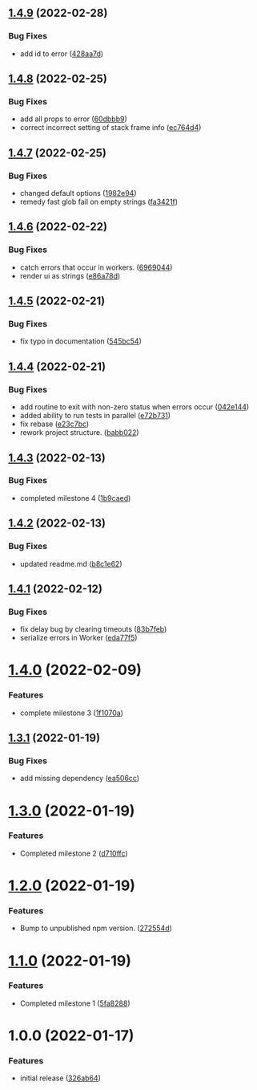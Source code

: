 ## [1.4.9](https://github.com/asaidimu/alcides/compare/v1.4.8...v1.4.9) (2022-02-28)


### Bug Fixes

* add id to error ([428aa7d](https://github.com/asaidimu/alcides/commit/428aa7d00f632aee2e91202a941759535cc3e76b))

## [1.4.8](https://github.com/asaidimu/alcides/compare/v1.4.7...v1.4.8) (2022-02-25)


### Bug Fixes

* add all props to error ([60dbbb9](https://github.com/asaidimu/alcides/commit/60dbbb9899207dab86f34fd66f2f7a096fa79e00))
* correct incorrect setting of stack frame info ([ec764d4](https://github.com/asaidimu/alcides/commit/ec764d4dd8a33ade67452d2066fb7deb0ecec8ff))

## [1.4.7](https://github.com/asaidimu/alcides/compare/v1.4.6...v1.4.7) (2022-02-25)


### Bug Fixes

* changed default options ([1982e94](https://github.com/asaidimu/alcides/commit/1982e94aacb81c32ada67f542f215de91419387b))
* remedy fast glob fail on empty strings ([fa3421f](https://github.com/asaidimu/alcides/commit/fa3421fa7ef5e6dd29f5980799b262ecf7968cc2))

## [1.4.6](https://github.com/asaidimu/alcides/compare/v1.4.5...v1.4.6) (2022-02-22)


### Bug Fixes

* catch errors that occur in workers. ([6969044](https://github.com/asaidimu/alcides/commit/6969044e9a82832ee3ad2cb81683435536944d36))
* render ui as strings ([e86a78d](https://github.com/asaidimu/alcides/commit/e86a78da58a18db98590f72a5098dc0eefdc78fc))

## [1.4.5](https://github.com/asaidimu/alcides/compare/v1.4.4...v1.4.5) (2022-02-21)


### Bug Fixes

* fix typo in documentation ([545bc54](https://github.com/asaidimu/alcides/commit/545bc54faf9d8cf02cc751746799633d9a8a7b80))

## [1.4.4](https://github.com/asaidimu/alcides/compare/v1.4.3...v1.4.4) (2022-02-21)


### Bug Fixes

* add routine to exit with non-zero status when errors occur ([042e144](https://github.com/asaidimu/alcides/commit/042e144d5313b76533bdedf116d117bd0b36bf16))
* added ability to run tests in parallel ([e72b731](https://github.com/asaidimu/alcides/commit/e72b731981fd04d67c9538ef59cd9325022e9410))
* fix rebase ([e23c7bc](https://github.com/asaidimu/alcides/commit/e23c7bcf757d52e02feba59028215c7c751909e3))
* rework project structure. ([babb022](https://github.com/asaidimu/alcides/commit/babb022c8801f3f0df807b8e609d89c6818240ff))

## [1.4.3](https://github.com/asaidimu/alcides/compare/v1.4.2...v1.4.3) (2022-02-13)


### Bug Fixes

* completed milestone 4 ([1b9caed](https://github.com/asaidimu/alcides/commit/1b9caedf951e05c9e78b8fa2711058d5e1cb85aa))

## [1.4.2](https://github.com/augustinesaidimu/alcides/compare/v1.4.1...v1.4.2) (2022-02-13)


### Bug Fixes

* updated readme.md ([b8c1e62](https://github.com/augustinesaidimu/alcides/commit/b8c1e62b3ec9aebe86db58ecfee390f4bf51c831))

## [1.4.1](https://github.com/augustinesaidimu/alcides/compare/v1.4.0...v1.4.1) (2022-02-12)


### Bug Fixes

* fix delay bug by clearing timeouts ([83b7feb](https://github.com/augustinesaidimu/alcides/commit/83b7feba121bbe397697be26942f8f10f164d301))
* serialize errors in Worker ([eda77f5](https://github.com/augustinesaidimu/alcides/commit/eda77f59eaab54c887b1acc06389db22141b2249))

# [1.4.0](https://github.com/augustinesaidimu/alcides/compare/v1.3.1...v1.4.0) (2022-02-09)


### Features

* complete milestone 3 ([1f1070a](https://github.com/augustinesaidimu/alcides/commit/1f1070a9bfae6a369ada16bcfc083c88fa557e17))

## [1.3.1](https://github.com/augustinesaidimu/alcides/compare/v1.3.0...v1.3.1) (2022-01-19)


### Bug Fixes

* add missing dependency ([ea506cc](https://github.com/augustinesaidimu/alcides/commit/ea506cc6c1498522cec029d11ebbc6fa3b3d5ba9))

# [1.3.0](https://github.com/augustinesaidimu/alcides/compare/v1.2.0...v1.3.0) (2022-01-19)


### Features

* Completed milestone 2 ([d710ffc](https://github.com/augustinesaidimu/alcides/commit/d710ffcf1303a2fad00df4b97107daf215403fab))

# [1.2.0](https://github.com/augustinesaidimu/alcides/compare/v1.1.0...v1.2.0) (2022-01-19)

### Features

-   Bump to unpublished npm version. ([272554d](https://github.com/augustinesaidimu/alcides/commit/272554d8e30ccdb8211ff1e313979e92ee007843))

# [1.1.0](https://github.com/augustinesaidimu/alcides/compare/v1.0.0...v1.1.0) (2022-01-19)

### Features

-   Completed milestone 1 ([5fa8288](https://github.com/augustinesaidimu/alcides/commit/5fa8288724789965d3759de3e0af751a21186470))

# 1.0.0 (2022-01-17)

### Features

-   initial release ([326ab64](https://github.com/augustinesaidimu/alcides/commit/326ab64ab8e58c2d001d9fdbf4eb23f20eed3812))
